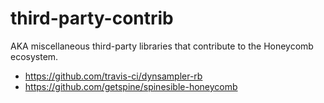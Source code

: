 # third-party-contrib

AKA miscellaneous third-party libraries that contribute to the Honeycomb ecosystem.

- https://github.com/travis-ci/dynsampler-rb
- https://github.com/getspine/spinesible-honeycomb
